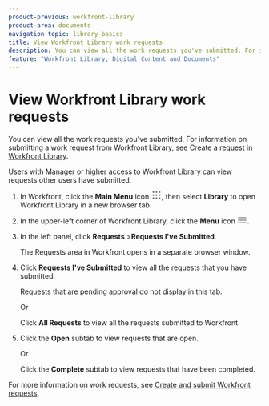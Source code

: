 ```yaml
---
product-previous: workfront-library
product-area: documents
navigation-topic: library-basics
title: View Workfront Library work requests
description: You can view all the work requests you've submitted. For information on submitting a work request from Workfront Library, see Create a request in Workfront Library.
feature: "Workfront Library, Digital Content and Documents"
---
```


# View Workfront Library work requests

You can view all the work requests you've submitted. For information on submitting a work request from Workfront Library, see [Create a request in Workfront Library](../../../workfront-library/content-management/basics/create-a-request-in-wf-library.md).

Users with Manager or higher access to Workfront Library can view requests other users have submitted.

1. In Workfront, click the **Main Menu** icon ![](assets/main-menu-icon.png), then select **Library** to open Workfront Library in a new browser tab.
1. In the upper-left corner of Workfront Library, click the **Menu** icon ![](assets/library-menu-icon.png).
1. In the left panel, click **Requests** >**Requests I've Submitted**.

   The Requests area in Workfront opens in a separate browser window.

1. Click **Requests I've Submitted** to view all the requests that you have submitted.

   Requests that are pending approval do not display in this tab.

   Or

   Click **All Requests**&nbsp;to view all the requests submitted to Workfront.

1. Click the **Open** subtab to view requests that are open.

   Or

   Click the **Complete** subtab to view requests that have been completed.

For more information on work requests, see [Create and submit Workfront requests](/help/quicksilver/manage-work/requests/create-requests/create-submit-requests.md).
